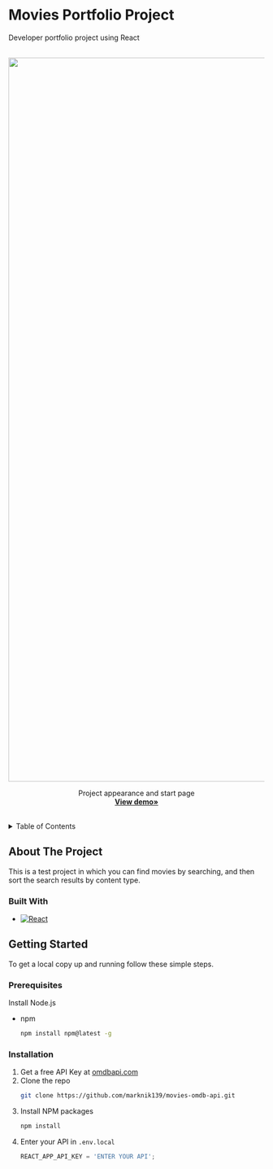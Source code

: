 # Movies Portfolio Project
Developer portfolio project using React

<br />
<div align="center">
  <img width="1423" alt="Screenshot 2023-03-12 at 15 10 27" src="https://user-images.githubusercontent.com/60853743/224546803-d744777b-ae59-4fde-9246-87ca505ddd06.png">

  <p align="center">
    Project appearance and start page
    <br />
    <a href="https://marknik139.github.io/movies-omdb-api/"><strong>View demo»</strong></a>
    <br />
    <br />
  </p>
</div>



<!-- TABLE OF CONTENTS -->
<details>
  <summary>Table of Contents</summary>
  <ol>
    <li>
      <a href="#about-the-project">About The Project</a>
      <ul>
        <li><a href="#built-with">Built With</a></li>
      </ul>
    </li>
    <li>
      <a href="#getting-started">Getting Started</a>
      <ul>
        <li><a href="#prerequisites">Prerequisites</a></li>
        <li><a href="#installation">Installation</a></li>
      </ul>
    </li>
  </ol>
</details>



## About The Project

This is a test project in which you can find movies by searching, and then sort the search results by content type.



### Built With

* [![React][React.js]][React-url]




<!-- GETTING STARTED -->
## Getting Started

To get a local copy up and running follow these simple steps.

### Prerequisites

Install Node.js
* npm
  ```sh
  npm install npm@latest -g
  ```

### Installation

1. Get a free API Key at [omdbapi.com](https://www.omdbapi.com/)
2. Clone the repo
   ```sh
   git clone https://github.com/marknik139/movies-omdb-api.git
   ```
3. Install NPM packages
   ```sh
   npm install
   ```
4. Enter your API in `.env.local`
   ```js
   REACT_APP_API_KEY = 'ENTER YOUR API';
   ```


<!-- MARKDOWN LINKS & IMAGES -->
<!-- https://www.markdownguide.org/basic-syntax/#reference-style-links -->

[React.js]: https://img.shields.io/badge/React-20232A?style=for-the-badge&logo=react&logoColor=61DAFB
[React-url]: https://reactjs.org/
